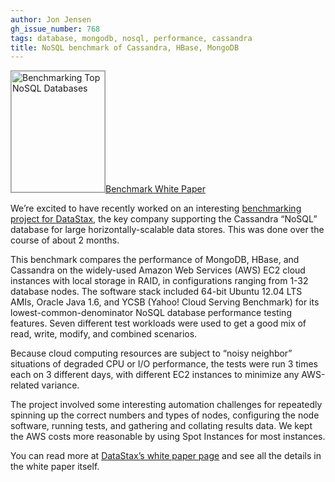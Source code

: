 ```yaml
---
author: Jon Jensen
gh_issue_number: 768
tags: database, mongodb, nosql, performance, cassandra
title: NoSQL benchmark of Cassandra, HBase, MongoDB
---
```


<a href="https://www.datastax.com/wp-content/uploads/2013/02/WP-Benchmarking-Top-NoSQL-Databases.pdf" target="_blank"><img alt="Benchmarking Top NoSQL Databases" height="194" rel="facebox" src="/blog/2013/03/12/nosql-benchmark-of-cassandra-hbase/image-0.png" style="border: 1px solid #999;" width="150"/>Benchmark White Paper</a>

We’re excited to have recently worked on an interesting [benchmarking project for DataStax](https://www.datastax.com/2013/02/datastax-releases-independent-benchmark-results-showing-that-apache-cassandra-outperforms-nosql-competitors-by-a-wide-margin), the key company supporting the Cassandra “NoSQL” database for large horizontally-scalable data stores. This was done over the course of about 2 months.

This benchmark compares the performance of MongoDB, HBase, and Cassandra on the widely-used Amazon Web Services (AWS) EC2 cloud instances with local storage in RAID, in configurations ranging from 1-32 database nodes. The software stack included 64-bit Ubuntu 12.04 LTS AMIs, Oracle Java 1.6, and YCSB (Yahoo! Cloud Serving Benchmark) for its lowest-common-denominator NoSQL database performance testing features. Seven different test workloads were used to get a good mix of read, write, modify, and combined scenarios.

Because cloud computing resources are subject to “noisy neighbor” situations of degraded CPU or I/O performance, the tests were run 3 times each on 3 different days, with different EC2 instances to minimize any AWS-related variance.

The project involved some interesting automation challenges for repeatedly spinning up the correct numbers and types of nodes, configuring the node software, running tests, and gathering and collating results data. We kept the AWS costs more reasonable by using Spot Instances for most instances.

You can read more at [DataStax’s white paper page](https://www.datastax.com/resources/whitepapers/benchmarking-top-nosql-databases) and see all the details in the white paper itself.

